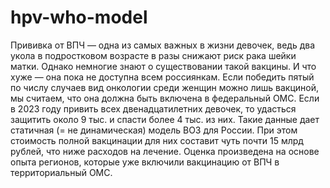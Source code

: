 # hpv-who-model
 Прививка от ВПЧ — одна из самых важных в жизни девочек, ведь два укола в подростковом возрасте в разы снижают риск рака шейки матки. Однако немногие знают о существовании такой вакцины. И что хуже — она пока не доступна всем россиянкам. Если победить пятый по числу случаев вид онкологии среди женщин можно лишь вакциной, мы считаем, что она должна быть включена в федеральный ОМС.  Если в 2023 году привить всех двенадцатилетних девочек, то удасться защитить около 9 тыс. и спасти более 4 тыс. из них. Такие данные дает статичная (= не динамическая) модель ВОЗ для России.  При этом стоимость полной вакцинации для них составит чуть почти 15 млрд рублей, что ниже расходов на лечение. Оценка произведена на основе опыта регионов, которые уже включили вакцинацию от ВПЧ в территориальный ОМС.
